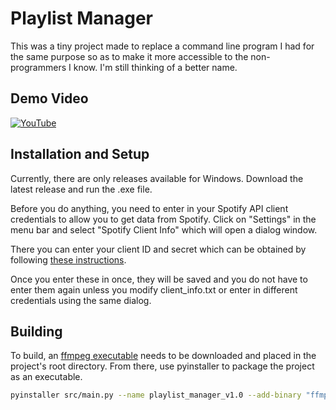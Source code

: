# Playlist Manager

This was a tiny project made to replace a command line program I had for the same purpose so as to make it more accessible to the non-programmers I know. I'm still thinking of a better name.

## Demo Video
[![YouTube](http://i.ytimg.com/vi/JLFLVA6pyWQ/hqdefault.jpg)](https://www.youtube.com/watch?v=JLFLVA6pyWQ)

## Installation and Setup
Currently, there are only releases available for Windows.
Download the latest release and run the .exe file.

Before you do anything, you need to enter in your Spotify API client credentials to allow you to get data from Spotify. Click on "Settings" in the menu bar and select "Spotify Client Info" which will open a dialog window. 

There you can enter your client ID and secret which can be obtained by following [these instructions](https://developer.spotify.com/documentation/web-api/tutorials/getting-started). 

Once you enter these in once, they will be saved and you do not have to enter them again unless you modify client_info.txt or enter in different credentials using the same dialog.

## Building
To build, an [ffmpeg executable](https://www.ffmpeg.org/download.html#build-windows) needs to be downloaded and placed in the project's root directory. From there, use pyinstaller to package the project as an executable.

```bash
pyinstaller src/main.py --name playlist_manager_v1.0 --add-binary "ffmpeg.exe;." --onefile --noconsole
```